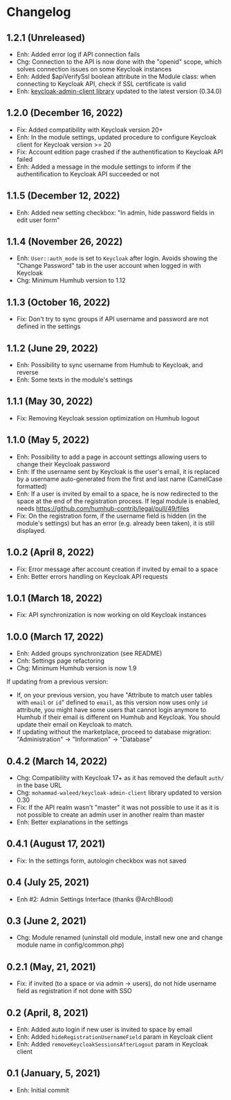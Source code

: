 Changelog
=========

1.2.1 (Unreleased)
--------------------
- Enh: Added error log if API connection fails
- Chg: Connection to the API is now done with the "openid" scope, which solves connection issues on some Keycloak instances
- Enh: Added $apiVerifySsl boolean attribute in the Module class: when connecting to Keycloak API, check if SSL certificate is valid
- Enh: [keycloak-admin-client library](https://github.com/MohammadWaleed/keycloak-admin-client) updated to the latest version (0.34.0)

1.2.0 (December 16, 2022)
--------------------
- Fix: Added compatibility with Keycloak version 20+
- Enh: In the module settings, updated procedure to configure Keycloak client for Keycloak version >= 20
- Fix: Account edition page crashed if the authentification to Keycloak API failed
- Enh: Added a message in the module settings to inform if the authentification to Keycloak API succeeded or not

1.1.5 (December 12, 2022)
--------------------
- Enh: Added new setting checkbox: "In admin, hide password fields in edit user form"

1.1.4 (November 26, 2022)
--------------------
- Enh: `User::auth_mode` is set to `Keycloak` after login. Avoids showing the "Change Password" tab in the user account when logged in with Keycloak
- Chg: Minimum Humhub version to 1.12

1.1.3 (October 16, 2022)
--------------------
- Fix: Don't try to sync groups if API username and password are not defined in the settings

1.1.2 (June 29, 2022)
--------------------
- Enh: Possibility to sync username from Humhub to Keycloak, and reverse
- Enh: Some texts in the module's settings

1.1.1 (May 30, 2022)
--------------------
- Fix: Removing Keycloak session optimization on Humhub logout

1.1.0 (May 5, 2022)
--------------------
- Enh: Possibility to add a page in account settings allowing users to change their Keycloak password
- Enh: If the username sent by Keycloak is the user's email, it is replaced by a username auto-generated from the first and last name (CamelCase formatted)
- Enh: If a user is invited by email to a space, he is now redirected to the space at the end of the registration process. If legal module is enabled, needs https://github.com/humhub-contrib/legal/pull/49/files
- Fix: On the registration form, if the username field is hidden (in the module's settings) but has an error (e.g. already been taken), it is still displayed.

1.0.2 (April 8, 2022)
--------------------
- Fix: Error message after account creation if invited by email to a space
- Enh: Better errors handling on Keycloak API requests

1.0.1 (March 18, 2022)
--------------------
- Fix: API synchronization is now working on old Keycloak instances

1.0.0 (March 17, 2022)
--------------------
- Enh: Added groups synchronization (see README)
- Cnh: Settings page refactoring
- Chg: Minimum Humhub version is now 1.9

If updating from a previous version:
 - If, on your previous version, you have "Attribute to match user tables with `email` or `id`" defined to `email`, as this version now uses only `id` attribute, you might have some users that cannot login anymore to Humhub if their email is different on Humhub and Keycloak. You should update their email on Keycloak to match.
 - If updating without the marketplace, proceed to database migration: "Administration" -> "Information" -> "Database"

0.4.2 (March 14, 2022)
--------------------
- Chg: Compatibility with Keycloak 17+ as it has removed the default `auth/` in the base URL
- Chg: `mohammad-waleed/keycloak-admin-client` library updated to version 0.30
- Fix: If the API realm wasn't "master" it was not possible to use it as it is not possible to create an admin user in another realm than master
- Enh: Better explanations in the settings

0.4.1 (August 17, 2021)
--------------------
- Fix: In the settings form, autologin checkbox was not saved

0.4 (July 25, 2021)
--------------------
- Enh #2: Admin Settings Interface (thanks @ArchBlood)

0.3 (June 2, 2021)
--------------------
- Chg: Module renamed (uninstall old module, install new one and change module name in config/common.php)

0.2.1 (May, 21, 2021)
--------------------
- Fix: if invited (to a space or via admin -> users), do not hide username field as registration if not done with SSO

0.2 (April, 8, 2021)
--------------------
- Enh: Added auto login if new user is invited to space by email
- Enh: Added `hideRegistrationUsernameField` param in Keycloak client
- Enh: Added `removeKeycloakSessionsAfterLogout` param in Keycloak client

0.1 (January, 5, 2021)
--------------------
- Enh: Initial commit